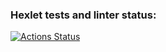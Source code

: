 ### Hexlet tests and linter status:
[![Actions Status](https://github.com/Grad566/java-project-99/actions/workflows/hexlet-check.yml/badge.svg)](https://github.com/Grad566/java-project-99/actions)